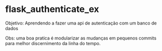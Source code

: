 # flask_authenticate_ex
Objetivo: Aprendendo a fazer uma api de autenticação com um banco de dados


Obs: uma boa pratica é modularizar as mudanças em pequenos commits para melhor discernimento da linha do tempo.